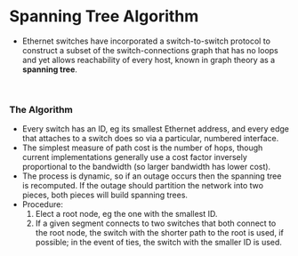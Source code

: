 # Spanning Tree Algorithm
- Ethernet switches have incorporated a switch-to-switch protocol to construct a subset of the switch-connections graph that has no loops and yet allows reachability of every host, known in graph theory as a **spanning tree**.

<br />

### The Algorithm
- Every switch has an ID, eg its smallest Ethernet address, and every edge that attaches to a switch does so via a particular, numbered interface.
- The simplest measure of path cost is the number of hops, though current implementations generally use a cost factor inversely proportional to the bandwidth (so larger bandwidth has lower cost).
- The process is dynamic, so if an outage occurs then the spanning tree is recomputed. If the outage should partition the network into two pieces, both pieces will build spanning trees.
- Procedure:
    1. Elect a root node, eg the one with the smallest ID.
    2. If a given segment connects to two switches that both connect to the root node, the switch with the shorter path to the root is used, if possible; in the event of ties, the switch with the smaller ID is used.
